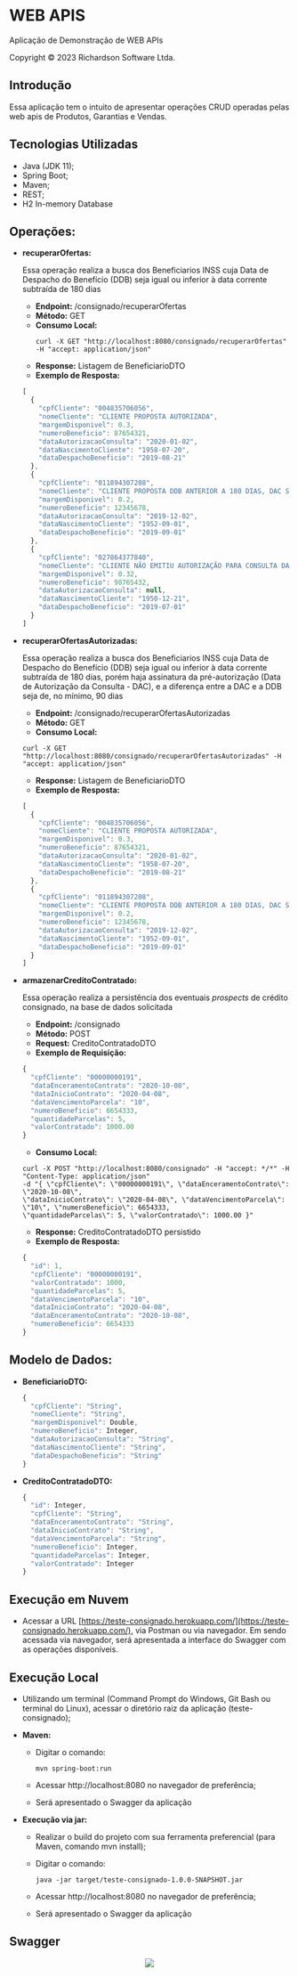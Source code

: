 # WEB APIS
<p>Aplicação de Demonstração de WEB APIs</p>
<p>Copyright © 2023 Richardson Software Ltda.</p>

## Introdução

Essa aplicação tem o intuito de apresentar operações CRUD operadas pelas web apis de Produtos, Garantias e Vendas</b>.

## Tecnologias Utilizadas

* Java (JDK 11);
* Spring Boot;
* Maven;
* REST;
* H2 In-memory Database

## Operações:

* **recuperarOfertas:**

  Essa operação realiza a busca dos Beneficiarios INSS cuja Data de Despacho do Benefício (DDB) seja igual ou inferior à data corrente subtraída de 180 dias

    * **Endpoint:** /consignado/recuperarOfertas
    * **Método:** GET
    * **Consumo Local:**
      ```
      curl -X GET "http://localhost:8080/consignado/recuperarOfertas" -H "accept: application/json"
      ```
    * **Response:** Listagem de BeneficiarioDTO
    * **Exemplo de Resposta:**
  ```javascript
  [
    {
      "cpfCliente": "004835706056",
      "nomeCliente": "CLIENTE PROPOSTA AUTORIZADA",
      "margemDisponivel": 0.3,
      "numeroBeneficio": 87654321,
      "dataAutorizacaoConsulta": "2020-01-02",
      "dataNascimentoCliente": "1958-07-20",
      "dataDespachoBeneficio": "2019-08-21"
    },
    {
      "cpfCliente": "011894307208",
      "nomeCliente": "CLIENTE PROPOSTA DDB ANTERIOR A 180 DIAS, DAC SUPERIOR A 90 DIAS",
      "margemDisponivel": 0.2,
      "numeroBeneficio": 12345678,
      "dataAutorizacaoConsulta": "2019-12-02",
      "dataNascimentoCliente": "1952-09-01",
      "dataDespachoBeneficio": "2019-09-01"
    },
    {
      "cpfCliente": "027864377840",
      "nomeCliente": "CLIENTE NÃO EMITIU AUTORIZAÇÃO PARA CONSULTA DADOS",
      "margemDisponivel": 0.32,
      "numeroBeneficio": 98765432,
      "dataAutorizacaoConsulta": null,
      "dataNascimentoCliente": "1950-12-21",
      "dataDespachoBeneficio": "2019-07-01"
    }
  ]
  ```

* **recuperarOfertasAutorizadas:**

  Essa operação realiza a busca dos Beneficiarios INSS cuja Data de Despacho do Benefício (DDB) seja igual ou inferior à data corrente subtraída de 180 dias, porém haja assinatura da pré-autorização (Data de Autorização da Consulta - DAC), e a diferença entre a DAC e a DDB seja de, no mínimo, 90 dias

    * **Endpoint:** /consignado/recuperarOfertasAutorizadas
    * **Método:** GET
    * **Consumo Local:**
  ```
  curl -X GET "http://localhost:8080/consignado/recuperarOfertasAutorizadas" -H "accept: application/json"
  ```
    * **Response:** Listagem de BeneficiarioDTO
    * **Exemplo de Resposta:**
  ```javascript
  [
    {
      "cpfCliente": "004835706056",
      "nomeCliente": "CLIENTE PROPOSTA AUTORIZADA",
      "margemDisponivel": 0.3,
      "numeroBeneficio": 87654321,
      "dataAutorizacaoConsulta": "2020-01-02",
      "dataNascimentoCliente": "1958-07-20",
      "dataDespachoBeneficio": "2019-08-21"
    },
    {
      "cpfCliente": "011894307208",
      "nomeCliente": "CLIENTE PROPOSTA DDB ANTERIOR A 180 DIAS, DAC SUPERIOR A 90 DIAS",
      "margemDisponivel": 0.2,
      "numeroBeneficio": 12345678,
      "dataAutorizacaoConsulta": "2019-12-02",
      "dataNascimentoCliente": "1952-09-01",
      "dataDespachoBeneficio": "2019-09-01"
    }
  ]
  ```

* **armazenarCreditoContratado:**

  Essa operação realiza a persistência dos eventuais *prospects* de crédito consignado, na base de dados solicitada

    * **Endpoint:** /consignado
    * **Método:** POST
    * **Request:** CreditoContratadoDTO
    * **Exemplo de Requisição:**
  ```javascript
  {
    "cpfCliente": "00000000191",
    "dataEnceramentoContrato": "2020-10-08",
    "dataInicioContrato": "2020-04-08",
    "dataVencimentoParcela": "10",
    "numeroBeneficio": 6654333,
    "quantidadeParcelas": 5,
    "valorContratado": 1000.00
  }
  ```
    * **Consumo Local:**
  ```
  curl -X POST "http://localhost:8080/consignado" -H "accept: */*" -H "Content-Type: application/json" 
  -d "{ \"cpfCliente\": \"00000000191\", \"dataEnceramentoContrato\": \"2020-10-08\", 
  \"dataInicioContrato\": \"2020-04-08\", \"dataVencimentoParcela\": \"10\", \"numeroBeneficio\": 6654333, 
  \"quantidadeParcelas\": 5, \"valorContratado\": 1000.00 }"
  ```
    * **Response:** CreditoContratadoDTO persistido
    * **Exemplo de Resposta:**
  ```javascript
  {
    "id": 1,
    "cpfCliente": "00000000191",
    "valorContratado": 1000,
    "quantidadeParcelas": 5,
    "dataVencimentoParcela": "10",
    "dataInicioContrato": "2020-04-08",
    "dataEnceramentoContrato": "2020-10-08",
    "numeroBeneficio": 6654333
  }
  ```

## Modelo de Dados:

* **BeneficiarioDTO:**
  ```javascript
  {
    "cpfCliente": "String",
    "nomeCliente": "String",
    "margemDisponivel": Double,
    "numeroBeneficio": Integer,
    "dataAutorizacaoConsulta": "String",
    "dataNascimentoCliente": "String",
    "dataDespachoBeneficio": "String"
  }
  ```
* **CreditoContratadoDTO:**
  ```javascript
  {
    "id": Integer,
    "cpfCliente": "String",
    "dataEnceramentoContrato": "String",
    "dataInicioContrato": "String",
    "dataVencimentoParcela": "String",
    "numeroBeneficio": Integer,
    "quantidadeParcelas": Integer,
    "valorContratado": Integer
  }
  ```

## Execução em Nuvem

* Acessar a URL [https://teste-consignado.herokuapp.com/](https://teste-consignado.herokuapp.com/), via Postman ou via navegador. Em sendo acessada via navegador, será apresentada a interface do Swagger com as operações disponíveis.

## Execução Local

* Utilizando um terminal (Command Prompt do Windows, Git Bash ou terminal do Linux), acessar o diretório raiz da aplicação (teste-consignado);

* **Maven:**

    * Digitar o comando:
      ```
      mvn spring-boot:run
      ```

    * Acessar http://localhost:8080 no navegador de preferência;
    * Será apresentado o Swagger da aplicação

* **Execução via jar:**

    * Realizar o build do projeto com sua ferramenta preferencial (para Maven, comando mvn install);
    * Digitar o comando:
      ```
      java -jar target/teste-consignado-1.0.0-SNAPSHOT.jar
      ```

    * Acessar http://localhost:8080 no navegador de preferência;
    * Será apresentado o Swagger da aplicação

## Swagger

<p align="center"><img src="https://github.com/jokarichardson/teste-consignado/blob/master/src/main/resources/swagger.png" /></p>
